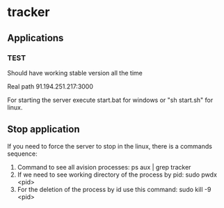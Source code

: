 # tracker

Applications
-------

### TEST

Should have working stable version all the time 

Real path 91.194.251.217:3000

For starting the server execute start.bat for windows or "sh start.sh" for linux.

Stop application 
-------
If you need to force the server to stop in the linux, there is a commands sequence:

1. Command to see all avision processes: 
   ps aux | grep tracker 
2. If we need to see working directory of the process by pid: 
   sudo pwdx &lt;pid&gt;
3. For the deletion of the process by id use this command: 
   sudo kill -9 &lt;pid&gt; 